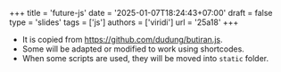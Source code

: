 +++
title = 'future-js'
date = '2025-01-07T18:24:43+07:00'
draft = false
type = 'slides'
tags = ['js']
authors = ['viridi']
url = '25a18'
+++
<!--more-->

+ It is copied from https://github.com/dudung/butiran.js.
+ Some will be adapted or modified to work using shortcodes.
+ When some scripts are used, they will be moved into `static` folder.
